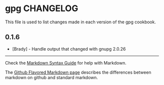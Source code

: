 gpg CHANGELOG
=============

This file is used to list changes made in each version of the gpg cookbook.

0.1.6
-----
- [Brady] - Handle output that changed with gnupg 2.0.26

- - -
Check the [Markdown Syntax Guide](http://daringfireball.net/projects/markdown/syntax) for help with Markdown.

The [Github Flavored Markdown page](http://github.github.com/github-flavored-markdown/) describes the differences between markdown on github and standard markdown.
